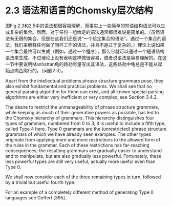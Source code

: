 # 2.3 语法和语言的Chomsky层次结构

图Fig 2.3和2.5中的语法都很容易理解，而事实上一些简单的短语结构语法可以生成复杂的集合。然而，对于任何一组给定的语法通常都很难说是简单的。（虽然语法有无限的集合，但是在这我们还是说“一个给定集合的语法”。通过一个集合的语法，我们来解释任何做了同样工作的语法，并且不是过于复杂的。）理论上说如果一个集合最终可以生成（例如，通过一个程序），那么它就可以通过一个短语结构语法来生成，不过理论上没有表明这样做很容易，或者说语法是容易理解的。在这一节中要说明Manhattan龟的路劲尽量写出其语法，这些路劲中龟总是不能从起始点向西爬行的。（问题2.3）。

Apart from the intellectual problems phrase structure grammars pose, they also exhibit fundamental and practical problems. We shall see that no general parsing algorithm for them can exist, and all known special parsing algorithms are either very inefficient or very complex; see Section 3.4.2.

The desire to restrict the unmanageability of phrase structure grammars, while keeping as much of their generative powers as possible, has led to the Chomsky hierarchy of grammars. This hierarchy distinguishes four types of grammars, numbered from 0 to 3; it is useful to include a fifth type, called Type 4 here. Type 0 grammars are the (unrestricted) phrase structure grammars of which we have already seen examples. The other types originate from applying more and more restrictions to the allowed form of the rules in the grammar. Each of these restrictions has far-reaching consequences; the resulting grammars are gradually easier to understand and to manipulate, but are also gradually less powerful. Fortunately, these less powerful types are still very useful, actually more useful even than Type 0.

We shall now consider each of the three remaining types in turn, followed by a trivial but useful fourth type.

For an example of a completely different method of generating Type 0 languages see Geffert [395].